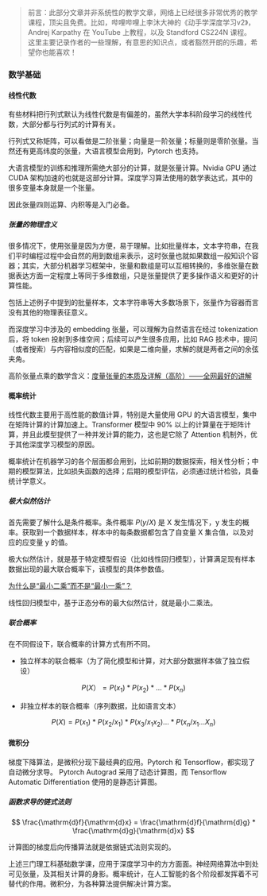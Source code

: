 > 前言：此部分文章并非系统性的教学文章，网络上已经很多非常优秀的教学课程，顶尖且免费。比如，哔哩哔哩上李沐大神的《动手学深度学习v2》，Andrej Karpathy 在 YouTube 上教程，以及 Standford CS224N 课程。
> 这里主要记录作者的一些理解，有意思的知识点，或者豁然开朗的乐趣，希望你也能喜欢！
### 数学基础

#### 线性代数

有些材料把行列式默认为线性代数是有偏差的，虽然大学本科阶段学习的线性代数，大部分都与行列式的计算有关。

行列式又称矩阵，可以看做是二阶张量；向量是一阶张量；标量则是零阶张量。当然还有更高纬度的张量，大语言模型会用到，Pytorch 也支持。

大语言模型的训练和推理所需绝大部分的计算，就是张量计算。Nvidia GPU 通过 CUDA 架构加速的也就是这部分计算。深度学习算法使用的数学表达式，其中的很多变量本身就是一个张量。

因此张量四则运算、内积等是入门必备。

##### 张量的物理含义

很多情况下，使用张量是因为方便，易于理解。比如批量样本，文本字符串，在我们平时编程过程中会自然的用到数组来表示，这时张量也就如果数组一般知识个容器；其实，大部分机器学习框架中，张量和数组是可以互相转换的，多维张量在数据表达方面一定程度上等同于多维数组，只是张量提供了更多操作语义和更好的计算性能。

包括上述例子中提到的批量样本，文本字符串等大多数场景下，张量作为容器而言没有其他的物理表征意义。

而深度学习中涉及的 embedding 张量，可以理解为自然语言在经过 tokenization 后，将 token 投射到多维空间；后续可以产生很多应用，比如 RAG 技术中，提问（或者搜索）与内容相似度的匹配，如果是二维向量，求解的就是两者之间的余弦夹角。

高阶张量点乘的数学含义：[度量张量的本质及详解（高阶）——全网最好的讲解](https://zhuanlan.zhihu.com/p/190104245)

#### 概率统计

线性代数主要用于高性能的数值计算，特别是大量使用 GPU 的大语言模型，集中在矩阵计算的计算加速上。Transformer 模型中 90% 以上的计算量在于矩阵计算，并且此模型提供了一种并发计算的能力，这也是它除了 Attention 机制外，优于其他深度学习模型的原因。

概率统计在机器学习的各个层面都会用到，比如前期的数据探索，相关性分析；中期的模型算法，比如损失函数的选择；后期的模型评估，必须通过统计检验，具备统计学意义。

##### 极大似然估计

首先需要了解什么是条件概率。条件概率 $P(y/X)$ 是 X 发生情况下，y 发生的概率。获取到一个数据样本，样本中的每条数据都包含了自变量 X 集合值，以及对应的应变量 y 的值。

极大似然估计，就是基于特定模型假设（比如线性回归模型），计算满足现有样本数据出现的最大联合概率下，该模型的具体参数值。

[为什么是“最小二乘”而不是“最小一乘”？](https://zhuanlan.zhihu.com/p/104391088)

线性回归模型中，基于正态分布的最大似然估计，就是最小二乘法。

##### 联合概率

在不同假设下，联合概率的计算方式有所不同。

- 独立样本的联合概率（为了简化模型和计算，对大部分数据样本做了独立假设）

$$ P(X） = P(x_1) * P(x_2) * ... * P(x_n) $$

- 非独立样本的联合概率（序列数据，比如语言文本）

$$ P(X) = P(x_1) * P(x_2/x_1) * P(x_3/x_1x_2)...*P(x_n/x_1...X_n)$$

#### 微积分

梯度下降算法，是微积分现下最经典的应用。Pytorch 和 Tensorflow，都实现了自动微分求导。 Pytorch Autograd 采用了动态计算图，而 Tensorflow Automatic Differentiation 使用的是静态计算图。

##### 函数求导的链式法则

$$ \frac{\mathrm{d}f}{\mathrm{d}x} = \frac{\mathrm{d}f}{\mathrm{d}g} * \frac{\mathrm{d}g}{\mathrm{d}x} $$

计算图的梯度后向传播算法就是依据链式法则实现的。

上述三门理工科基础数学课，应用于深度学习中的方方面面。神经网络算法中到处可见张量，及其相关计算的身影。概率统计，在人工智能的各个阶段都发挥着不可替代的作用。微积分，为各种算法提供解决计算方案。
